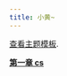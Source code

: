 ```yaml
---
title: 小黄~
---
```


[查看主题模板](https://pages-themes.github.io/minimal/).

[**第一章 cs**](https://9xxxxxxx.github.io/GPages/2025/03/25/No01.html)

